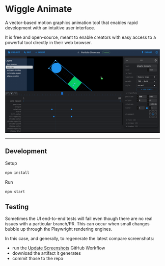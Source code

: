 # Wiggle Animate

A vector-based motion graphics animation tool that enables rapid development with an intuitive user interface.

It is free and open-source, meant to enable creators with easy access to a powerful tool directly in their web browser.

![A screenshot of the web application](./docs/wiggle-cover.png)

---

## Development

Setup

```sh
npm install
```

Run

```sh
npm start
```

## Testing

Sometimes the UI end-to-end tests will fail even though there are no real issues with a particular branch/PR. This can occur when small changes bubble up through the Playwright rendering engines.

In this case, and generally, to regenerate the latest compare screenshots:

- run the [Update Screenshots](https://github.com/benz2012/wiggle-animate/actions/workflows/playwright-update.yml) GitHub Workflow
- download the artifact it generates
- commit those to the repo
